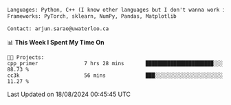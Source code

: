 ```txt
Languages: Python, C++ (I know other languages but I don't wanna work in em)
Frameworks: PyTorch, sklearn, NumPy, Pandas, Matplotlib

Contact: arjun.sarao@uwaterloo.ca
```

<!--START_SECTION:waka-->
📊 **This Week I Spent My Time On** 

```text
🐱‍💻 Projects: 
cpp_primer               7 hrs 28 mins       ██████████████████████░░░   88.73 % 
cc3k                     56 mins             ███░░░░░░░░░░░░░░░░░░░░░░   11.27 % 
```


 Last Updated on 18/08/2024 00:45:45 UTC
<!--END_SECTION:waka-->
